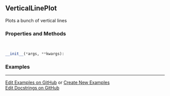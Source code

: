 ## <a id="McUtils.Plots.Plots.VerticalLinePlot">VerticalLinePlot</a>
Plots a bunch of vertical lines

### Properties and Methods
<a id="McUtils.Plots.Plots.VerticalLinePlot.__init__" class="docs-object-method">&nbsp;</a>
```python
__init__(*args, **kwargs): 
```

### Examples


___

[Edit Examples on GitHub](https://github.com/McCoyGroup/References/edit/gh-pages/Documentation/examples/McUtils/Plots/Plots/VerticalLinePlot.md) or 
[Create New Examples](https://github.com/McCoyGroup/References/new/gh-pages/?filename=Documentation/examples/McUtils/Plots/Plots/VerticalLinePlot.md) <br/>
[Edit Docstrings on GitHub](https://github.com/McCoyGroup/McUtils/edit/master/Plots/Plots.py?message=Update%20Docs)